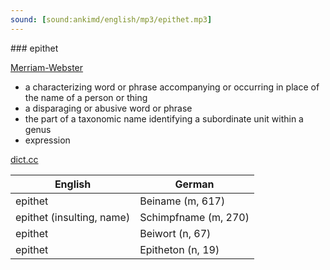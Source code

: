 ```yaml
---
sound: [sound:ankimd/english/mp3/epithet.mp3]
---
```


\### epithet

[Merriam-Webster](https://www.merriam-webster.com/dictionary/epithet)

- a characterizing word or phrase accompanying or occurring in place of the name of a person or thing
- a disparaging or abusive word or phrase
- the part of a taxonomic name identifying a subordinate unit within a genus
- expression

[dict.cc](https://www.dict.cc/epithet)

| English        | German       |
| -------------- | ------------ |
| epithet | Beiname (m, 617) |
| epithet (insulting, name) | Schimpfname (m, 270) |
| epithet | Beiwort (n, 67) |
| epithet | Epitheton (n, 19) |
